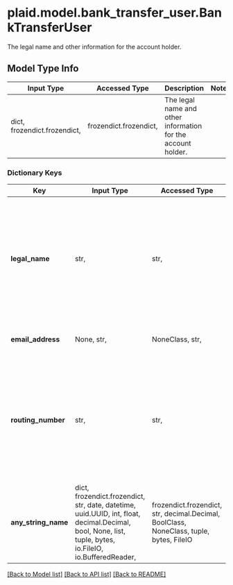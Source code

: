 # plaid.model.bank_transfer_user.BankTransferUser

The legal name and other information for the account holder.

## Model Type Info
Input Type | Accessed Type | Description | Notes
------------ | ------------- | ------------- | -------------
dict, frozendict.frozendict,  | frozendict.frozendict,  | The legal name and other information for the account holder. | 

### Dictionary Keys
Key | Input Type | Accessed Type | Description | Notes
------------ | ------------- | ------------- | ------------- | -------------
**legal_name** | str,  | str,  | The account holder’s full legal name. If the transfer &#x60;ach_class&#x60; is &#x60;ccd&#x60;, this should be the business name of the account holder. | 
**email_address** | None, str,  | NoneClass, str,  | The account holder’s email. | [optional] 
**routing_number** | str,  | str,  | The account holder&#x27;s routing number. This field is only used in response data. Do not provide this field when making requests. | [optional] 
**any_string_name** | dict, frozendict.frozendict, str, date, datetime, uuid.UUID, int, float, decimal.Decimal, bool, None, list, tuple, bytes, io.FileIO, io.BufferedReader,  | frozendict.frozendict, str, decimal.Decimal, BoolClass, NoneClass, tuple, bytes, FileIO | any string name can be used but the value must be the correct type | [optional]

[[Back to Model list]](../../README.md#documentation-for-models) [[Back to API list]](../../README.md#documentation-for-api-endpoints) [[Back to README]](../../README.md)

